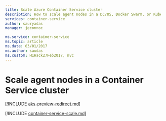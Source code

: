 ```yaml
---
title: Scale Azure Container Service cluster
description: How to scale agent nodes in a DC/OS, Docker Swarm, or Kubernetes cluster in Azure Container Service using the Azure CLI or Azure portal.
services: container-service
author: sauryadas
manager: jeconnoc

ms.service: container-service
ms.topic: article
ms.date: 03/01/2017
ms.author: saudas
ms.custom: H1Hack27Feb2017, mvc
---
```


# Scale agent nodes in a Container Service cluster

[!INCLUDE [aks-preview-redirect.md](../../../includes/aks-preview-redirect.md)]

[!INCLUDE [container-service-scale.md](../../../includes/container-service-scale.md)]